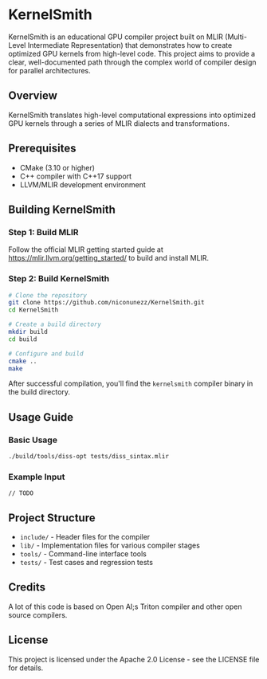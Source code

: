 # KernelSmith

KernelSmith is an educational GPU compiler project built on MLIR (Multi-Level Intermediate Representation) that demonstrates how to create optimized GPU kernels from high-level code. This project aims to provide a clear, well-documented path through the complex world of compiler design for parallel architectures.

## Overview

KernelSmith translates high-level computational expressions into optimized GPU kernels through a series of MLIR dialects and transformations.

## Prerequisites

- CMake (3.10 or higher)
- C++ compiler with C++17 support
- LLVM/MLIR development environment

## Building KernelSmith

### Step 1: Build MLIR

Follow the official MLIR getting started guide at https://mlir.llvm.org/getting_started/ to build and install MLIR.

### Step 2: Build KernelSmith

```bash
# Clone the repository
git clone https://github.com/niconunezz/KernelSmith.git
cd KernelSmith

# Create a build directory
mkdir build
cd build

# Configure and build
cmake ..
make
```

After successful compilation, you'll find the `kernelsmith` compiler binary in the build directory.

## Usage Guide

### Basic Usage

```bash
./build/tools/diss-opt tests/diss_sintax.mlir

```

### Example Input

```
// TODO
```


## Project Structure

- `include/` - Header files for the compiler
- `lib/` - Implementation files for various compiler stages
- `tools/` - Command-line interface tools
- `tests/` - Test cases and regression tests

## Credits
A lot of this code is based on Open AI;s Triton compiler and other open source compilers.

## License
This project is licensed under the Apache 2.0 License - see the LICENSE file for details.